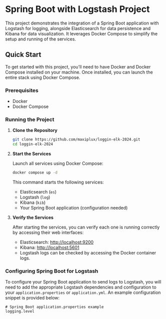 # Spring Boot with Logstash Project

This project demonstrates the integration of a Spring Boot application with Logstash for logging, alongside Elasticsearch for data persistence and Kibana for data visualization. It leverages Docker Compose to simplify the setup and running of the services.

## Quick Start

To get started with this project, you'll need to have Docker and Docker Compose installed on your machine. Once installed, you can launch the entire stack using Docker Compose.

### Prerequisites

- Docker
- Docker Compose

### Running the Project

1. **Clone the Repository**

    ```bash
    git clone https://github.com/maxiplux/loggin-elk-2024.git
    cd loggin-elk-2024
    ```

2. **Start the Services**

    Launch all services using Docker Compose:

    ```bash
    docker compose up -d
    ```

    This command starts the following services:
    - Elasticsearch (`es`)
    - Logstash (`log`)
    - Kibana (`kib`)
    - Your Spring Boot application (configuration needed)

3. **Verify the Services**

    After starting the services, you can verify each one is running correctly by accessing their web interfaces:
    - Elasticsearch: [http://localhost:9200](http://localhost:9200)
    - Kibana: [http://localhost:5601](http://localhost:5601)
    - Logstash logs can be checked by accessing the Docker container logs.

### Configuring Spring Boot for Logstash

To configure your Spring Boot application to send logs to Logstash, you will need to add the appropriate Logstash dependencies and configuration to your `application.properties` or `application.yml`. An example configuration snippet is provided below:

```properties
# Spring Boot application.properties example
logging.level
